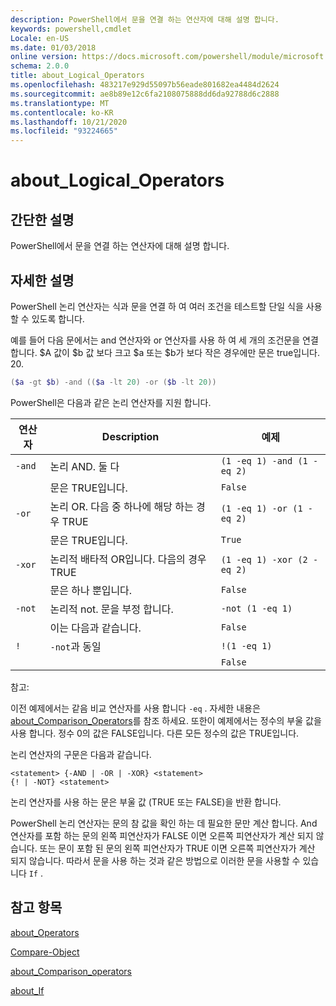 ```yaml
---
description: PowerShell에서 문을 연결 하는 연산자에 대해 설명 합니다.
keywords: powershell,cmdlet
Locale: en-US
ms.date: 01/03/2018
online version: https://docs.microsoft.com/powershell/module/microsoft.powershell.core/about/about_logical_operators?view=powershell-6&WT.mc_id=ps-gethelp
schema: 2.0.0
title: about_Logical_Operators
ms.openlocfilehash: 483217e929d55097b56eade801682ea4484d2624
ms.sourcegitcommit: ae8b89e12c6fa2108075888dd6da92788d6c2888
ms.translationtype: MT
ms.contentlocale: ko-KR
ms.lasthandoff: 10/21/2020
ms.locfileid: "93224665"
---
```

# <a name="about_logical_operators"></a>about_Logical_Operators

## <a name="short-description"></a>간단한 설명
PowerShell에서 문을 연결 하는 연산자에 대해 설명 합니다.

## <a name="long-description"></a>자세한 설명

PowerShell 논리 연산자는 식과 문을 연결 하 여 여러 조건을 테스트할 단일 식을 사용할 수 있도록 합니다.

예를 들어 다음 문에서는 and 연산자와 or 연산자를 사용 하 여 세 개의 조건문을 연결 합니다. $A 값이 $b 값 보다 크고 $a 또는 $b가 보다 작은 경우에만 문은 true입니다.
20.

```powershell
($a -gt $b) -and (($a -lt 20) -or ($b -lt 20))
```

PowerShell은 다음과 같은 논리 연산자를 지원 합니다.

|연산자|Description                        |예제                   |
|--------|-----------------------------------|--------------------------|
|`-and`  |논리 AND. 둘 다        |`(1 -eq 1) -and (1 -eq 2)`|
|        |문은 TRUE입니다.               |`False`                   |
|`-or`   |논리 OR. 다음 중 하나에 해당 하는 경우 TRUE       |`(1 -eq 1) -or (1 -eq 2)` |
|        |문은 TRUE입니다.                 |`True`                    |
|`-xor`  |논리적 배타적 OR입니다. 다음의 경우 TRUE    |`(1 -eq 1) -xor (2 -eq 2)`|
|        |문은 하나 뿐입니다.         |`False`                   |
|`-not`  |논리적 not. 문을 부정 합니다. |`-not (1 -eq 1)`          |
|        |이는 다음과 같습니다.                      |`False`                   |
|`!`     |`-not`과 동일                     |`!(1 -eq 1)`              |
|        |                                   |`False`                   |

 참고:

이전 예제에서는 같음 비교 연산자를 사용 합니다 `-eq` . 자세한 내용은 [about_Comparison_Operators](about_Comparison_Operators.md)를 참조 하세요. 또한이 예제에서는 정수의 부울 값을 사용 합니다. 정수 0의 값은 FALSE입니다. 다른 모든 정수의 값은 TRUE입니다.

논리 연산자의 구문은 다음과 같습니다.

```
<statement> {-AND | -OR | -XOR} <statement>
{! | -NOT} <statement>
```

논리 연산자를 사용 하는 문은 부울 값 (TRUE 또는 FALSE)을 반환 합니다.

PowerShell 논리 연산자는 문의 참 값을 확인 하는 데 필요한 문만 계산 합니다. And 연산자를 포함 하는 문의 왼쪽 피연산자가 FALSE 이면 오른쪽 피연산자가 계산 되지 않습니다.
또는 문이 포함 된 문의 왼쪽 피연산자가 TRUE 이면 오른쪽 피연산자가 계산 되지 않습니다. 따라서 문을 사용 하는 것과 같은 방법으로 이러한 문을 사용할 수 있습니다 `If` .

## <a name="see-also"></a>참고 항목

[about_Operators](about_Operators.md)

[Compare-Object](xref:Microsoft.PowerShell.Utility.Compare-Object)

[about_Comparison_operators](about_Comparison_Operators.md)

[about_If](about_If.md)
